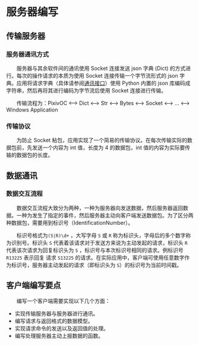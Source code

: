 # 服务器编写



## 传输服务器

### 服务器通讯方式

&emsp;&emsp;服务器与其余软件间的通讯使用 Socket 连接发送 json 字典 (Dict) 的方式进行。每次的操作请求的本质为使用 Socket 连接传输一个字节流形式的 json 字典。应用将请求字典（具体请参阅[通讯接口](#)）使用 Python 内置的 json 库编码成字符串，然后再将其进行编码为字节流后使用 Socket 连接进行传输。

&emsp;&emsp;传输流程为：PixivOC <--> Dict <--> Str <--> Bytes <--> Socket <--> ... <--> Windows Application



### 传输协议

&emsp;&emsp;为防止 Socket 粘包，应用实现了一个简易的传输协议。在每次传输实际的数据包前，先发送一个内容为 int 值，长度为 4 的数据包，int 值的内容为实际要传输的数据包的长度。



## 数据通讯

### 数据交互流程

&emsp;&emsp;数据交互流程大致分为两种，一种为服务器向发送数据，然后服务器返回数据。一种为发生了指定的事件，然后服务器主动向客户端发送数据包。为了区分两种数据包，需要用到标识号（IdentificationNumber）。

&emsp;&emsp;标识号格式为`(S|R)\d+` ，大写字母 `S` 或 `R` 称为标识头，字母后的多个数字称为识别号。标识头 `S` 代表着该请求对于发送方来说为主动发起的请求，标识头 `R` 代表该次请求为回复标识头为 `S` ，标识号与本次标识号相同的请求。例标识号 `R13225` 表示回复 请求 `S13225` 的请求。在实际应用中，客户端可使用任意数字作为标识号，服务器主动发起的请求（即标识头为 `S`）的标识号为当前时间戳。



## 客户端编写要点

&emsp;&emsp;编写一个客户端需要实现以下几个方面：

- 实现传输服务器与服务器进行通讯。
- 编写请求与返回格式的数据模型。
- 实现请求命令的发送以及返回值的处理。
- 编写处理服务器主动上报数据的函数。